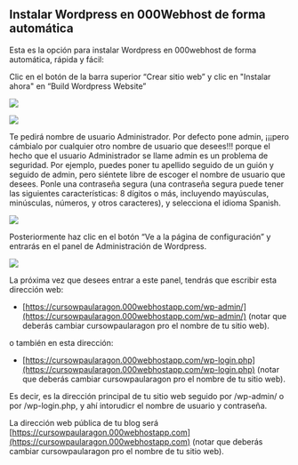 ## Instalar Wordpress en 000Webhost de forma automática

Esta es la opción para instalar Wordpress en 000webhost de forma automática, rápida y fácil:

Clic en el botón de la barra superior “Crear sitio web” y clic en "Instalar ahora" en “Build Wordpress Website”

![](https://catedu.github.io/atrevete-con-wordpress/assets/hosting5-boton-crear.png)

![](https://catedu.github.io/atrevete-con-wordpress/assets/hosting6-boton-crear-wp.png)

Te pedirá nombre de usuario Administrador. Por defecto pone admin, ¡¡¡pero cámbialo por cualquier otro nombre de usuario que desees!!! porque el hecho que el usuario Administrador se llame admin es un problema de seguridad. Por ejemplo, puedes poner tu apellido seguido de un guión y seguido de admin, pero siéntete libre de escoger el nombre de usuario que desees. Ponle una contraseña segura \(una contraseña segura puede tener las siguientes características: 8 dígitos o más, incluyendo mayúsculas, minúsculas, números, y otros caracteres\), y selecciona el idioma Spanish.

![](https://catedu.github.io/atrevete-con-wordpress/assets/hosting7-crear-wp.png)

Posteriormente haz clic en el botón “Ve a la página de configuración” y entrarás en el panel de Administración de Wordpress.

![](https://catedu.github.io/atrevete-con-wordpress/assets/hosting8-wp-creado.png)

La próxima vez que desees entrar a este panel, tendrás que escribir esta dirección web:

* [https://cursowpaularagon.000webhostapp.com/wp-admin/](https://cursowpaularagon.000webhostapp.com/wp-admin/) \(notar que deberás cambiar cursowpaularagon pro el nombre de tu sitio web\).

o también en esta dirección:

* [https://cursowpaularagon.000webhostapp.com/wp-login.php](https://cursowpaularagon.000webhostapp.com/wp-login.php) \(notar que deberás cambiar cursowpaularagon pro el nombre de tu sitio web\).

Es decir, es la dirección principal de tu sitio web seguido por /wp-admin/ o por /wp-login.php, y ahí intorudicr el nombre de usuario y contraseña.

La dirección web pública de tu blog será [https://cursowpaularagon.000webhostapp.com](https://cursowpaularagon.000webhostapp.com) \(notar que deberás cambiar cursowpaularagon pro el nombre de tu sitio web\).

